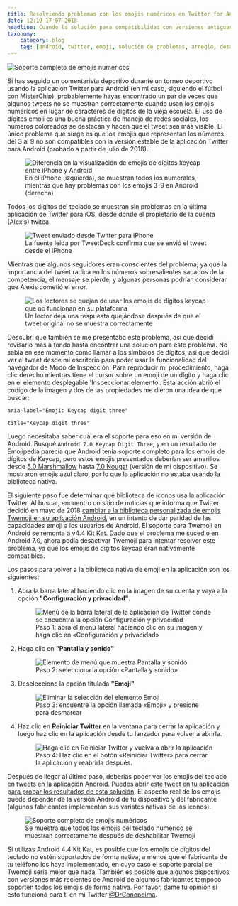 ```yaml
---
title: Resolviendo problemas con los emojis numéricos en Twitter for Android
date: 12:19 17-07-2018
headline: Cuando la solución para compatibilidad con versiones antiguas arruina la compatibilidad actual
taxonomy:
    category: blog
    tag: [android, twitter, emoji, solución de problemas, arreglo, desarrollo, numerales, teclado numérico]
---
```

![Soporte completo de emojis numéricos](keycapdigits_comparison.es.jpg)

Si has seguido un comentarista deportivo durante un torneo deportivo usando la aplicación Twitter para Android (en mi caso, siguiendo el fútbol con [MisterChip](https://twitter.com/2010MisterChip)), probablemente hayas encontrado un par de veces que algunos tweets no se muestran correctamente cuando usan los emojis numéricos en lugar de caracteres de dígitos de la vieja escuela. El uso de dígitos emoji es una buena práctica de manejo de redes sociales, los números coloreados se destacan y hacen que el tweet sea más visible. El único problema que surge es que los emojis que representan los números del 3 al 9 no son compatibles con la versión estable de la aplicación Twitter para Android (probado a partir de julio de 2018).

<figure class="image-caption"><img alt="Diferencia en la visualización de emojis de dígitos keycap entre iPhone y Android" class="caption" src="/user/pages/01.blog/troubleshooting-tweemoji-keypad-digits/DifferenceIPhoneAndroidTwitterKeyCapEmojisError1.jpg"><figcaption class="">En el iPhone (izquierda), se muestran todos los numerales, mientras que hay problemas con los emojis 3-9 en Android (derecha)</figcaption></figure>

Todos los dígitos del teclado se muestran sin problemas en la última aplicación de Twitter para iOS, desde donde el propietario de la cuenta (Alexis) twitea.

<figure class="image-caption"><img alt="Tweet enviado desde Twitter para iPhone" class="caption" src="/user/pages/01.blog/troubleshooting-tweemoji-keypad-digits/TwitterForiPhone.jpg"><figcaption class="">La fuente leída por TweetDeck confirma que se envió el tweet desde el iPhone</figcaption></figure>

Mientras que algunos seguidores eran conscientes del problema, ya que la importancia del tweet radica en los números sobresalientes sacados de la competencia, el mensaje se pierde, y algunas personas podrían considerar que Alexis cometió el error.

<figure class="image-caption"><img alt="Los lectores se quejan de usar los emojis de dígitos keycap que no funcionan en su plataforma" class="caption" src="/user/pages/01.blog/troubleshooting-tweemoji-keypad-digits/ComplaintFromAndroidUsers.jpg"><figcaption class="">Un lector deja una respuesta quejándose después de que el tweet original no se muestra correctamente</figcaption><div></div></figure>

Descubrí que también se me presentaba este problema, así que decidí revisarlo más a fondo hasta encontrar una solución para este problema. No sabía en ese momento cómo llamar a los símbolos de dígitos, así que decidí ver el tweet desde mi escritorio para poder usar la funcionalidad del navegador de Modo de Inspección. Para reproducir mi procedimiento, haga clic derecho mientras tiene el cursor sobre un emoji de un dígito y haga clic en el elemento desplegable 'Inspeccionar elemento'. Esta acción abrió el código de la imagen y dos de las propiedades me dieron una idea de qué buscar:

`aria-label="Emoji: Keycap digit three"`

`title="Keycap digit three"`

Luego necesitaba saber cuál era el soporte para eso en mi versión de Android. Busqué `Android 7.0 Keycap Digit Three`, y en un resultado de Emojipedia parecía que Android tenía soporte completo para los emojis de dígitos de Keycap, pero estos emojis presentados deberían ser amarillos desde [5.0 Marshmallow](https://emojipedia.org/google/android-5.0/) hasta [7.0 Nougat](https://emojipedia.org/google/android-7.0/) (versión de mi dispositivo). Se mostraron emojis azul claro, por lo que la aplicación no estaba usando la biblioteca nativa.

El siguiente paso fue determinar qué biblioteca de íconos usa la aplicación Twitter. Al buscar, encuentro un sitio de noticias que informa que Twitter decidió en mayo de 2018 [cambiar a la biblioteca personalizada de emojis Twemoji en su aplicación Android](https://blog.emojipedia.org/twitter-switches-to-twemoji-on-android/), en un intento de dar paridad de las capacidades emoji a los usuarios de Android. El soporte para Twemoji en Android se remonta a v4.4 Kit Kat. Dado que el problema me sucedió en Android 7.0, ahora podía desactivar Twemoji para intentar resolver este problema, ya que los emojis de dígitos keycap eran nativamente compatibles.

Los pasos para volver a la biblioteca nativa de emoji en la aplicación son los siguientes:

1. Abra la barra lateral haciendo clic en la imagen de su cuenta y vaya a la opción **"Configuración y privacidad"**.
    <figure class="image-caption"><img alt="Menú de la barra lateral de la aplicación de Twitter donde se encuentra la opción Configuración y privacidad" class="caption" src="/user/pages/01.blog/troubleshooting-tweemoji-keypad-digits/settings_and_privacy.es.jpg"><figcaption class="">Paso 1: abra el menú lateral haciendo clic en su imagen y haga clic en «Configuración y privacidad»</figcaption></figure>
2. Haga clic en **"Pantalla y sonido"**
    <figure class="image-caption"><img alt="Elemento de menú que muestra Pantalla y sonido" class="caption" src="/user/pages/01.blog/troubleshooting-tweemoji-keypad-digits/display_and_sound.es.jpg"><figcaption class="">Paso 2: selecciona la opción «Pantalla y sonido»</figcaption></figure>
3. Deseleccione la opción titulada **"Emoji"**
    <figure class="image-caption"><img alt="Eliminar la selección del elemento Emoji" class="caption" src="/user/pages/01.blog/troubleshooting-tweemoji-keypad-digits/emoji_deselected.es.jpg"><figcaption class="">Paso 3: encuentre la opción llamada «Emoji» y presione para desmarcar</figcaption></figure>
4. Haz clic en **Reiniciar Twitter** en la ventana para cerrar la aplicación y luego haz clic en la aplicación desde tu lanzador para volver a abrirla.
    <figure class="image-caption"><img alt="Haga clic en Reiniciar Twitter y vuelva a abrir la aplicación" class="caption" src="/user/pages/01.blog/troubleshooting-tweemoji-keypad-digits/restart_twitter_message.es.jpg"><figcaption class="">Paso 4: Haz clic en el botón «Reiniciar Twitter» para cerrar la aplicación y reabrirla después.</figcaption></figure>

Después de llegar al último paso, deberías poder ver los emojis del teclado en tweets en la aplicación Android. Puedes abrir [este tweet en tu aplicación para probar los resultados de esta solución](https://twitter.com/DrConopoima/status/1019955037399932928). El aspecto real de los emojis puede depender de la versión Android de tu dispositivo y del fabricante (algunos fabricantes implementan sus variates nativas de los íconos).

<figure class="image-caption"><img alt="Soporte completo de emojis numéricos" class="caption" src="/user/pages/01.blog/troubleshooting-tweemoji-keypad-digits/keycapdigits_comparison.es.jpg"><figcaption class="">Se muestra que todos los emojis del teclado numérico se muestran correctamente después de deshabilitar Twemoji</figcaption></figure>

Si utilizas Android 4.4 Kit Kat, es posible que los emojis de dígitos del teclado no estén soportados de forma nativa, a menos que el fabricante de tu teléfono los haya implementado, en cuyo caso el soporte parcial de Twemoji sería mejor que nada. También es posible que algunos dispositivos con versiones más recientes de Android de algunos fabricantes tampoco soporten todos los emojis de forma nativa. Por favor, dame tu opinión si esto funcionó para ti en mi Twitter [@DrConopoima](https://twitter.com/drconopoima).

